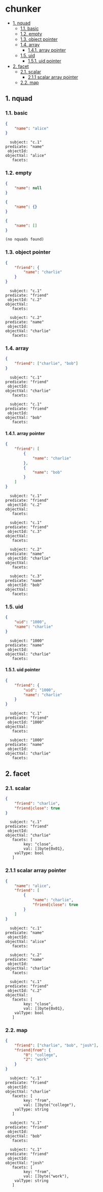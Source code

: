 # chunker

* [1. nquad](#1-nquad)
    + [1.1. basic](#11-basic)
    + [1.2. empty](#12-empty)
    + [1.3. object pointer](#13-object-pointer)
    + [1.4. array](#14-array)
        - [1.4.1. array pointer](#141-array-pointer)
    + [1.5. uid](#15-uid)
        - [1.5.1. uid pointer](#151-uid-pointer)
* [2. facet](#2-facet)
    + [2.1. scalar](#21-scalar)
        - [2.1.1 scalar array pointer](#211-scalar-array-pointer)
    + [2.2. map](#22-map)

## 1. nquad

### 1.1. basic

```json
{
    "name": "alice"
}
```

```
  subject: "c.1"
predicate: "name"
 objectId: 
objectVal: "alice"
   facets:
```

### 1.2. empty

```json
{
    "name": null
}
```

```json
{
    "name": {}
}
```

```json
{
    "name": []
}
```

```
(no nquads found)
```

### 1.3. object pointer

```json
{
    "friend": {
        "name": "charlie"
    }
}
```

```
  subject: "c.1"
predicate: "friend"
 objectId: "c.2"
objectVal:
   facets:

  subject: "c.2"
predicate: "name"
 objectId: 
objectVal: "charlie"
   facets:
```

### 1.4. array

```json
{
    "friend": ["charlie", "bob"]
}
```

```
  subject: "c.1"
predicate: "friend"
 objectId:
objectVal: "charlie"
   facets:
  
  subject: "c.1"
predicate: "friend"
 objectId: 
objectVal: "bob"
   facets:

```

#### 1.4.1. array pointer

```json
{
    "friend": [
        {
            "name": "charlie"
        },
        {
            "name": "bob"
        }
    ]
}
```

```
  subject: "c.1"
predicate: "friend"
 objectId: "c.2"
objectVal:
   facets:

  subject: "c.1"
predicate: "friend"
 objectId: "c.3"
objectVal:
   facets:
  
  subject: "c.2"
predicate: "name"
 objectId: "charlie"
objectVal:
   facets:
  
  subject: "c.3"
predicate: "name"
 objectId: "bob"
objectVal:
   facets:
```

### 1.5. uid

```json
{
    "uid": "1000",
    "name": "charlie"
}
```

```
  subject: "1000"
predicate: "name"
 objectId: 
objectVal: "charlie"
   facets:
```

#### 1.5.1. uid pointer

```json
{
    "friend": {
        "uid": "1000",
        "name": "charlie"
    }
}
```

```
  subject: "c.1"
predicate: "friend"
 objectId: "1000"
objectVal:
   facets:
  
  subject: "1000"
predicate: "name"
 objectId: 
objectVal: "charlie"
   facets:
```

## 2. facet

### 2.1. scalar

```json
{
    "friend": "charlie",
    "friend|close": true
}
```

```
  subject: "c.1"
predicate: "friend"
 objectId: 
objectVal: "charlie"
   facets: [
        key: "close",
        val: []byte{0x01},
    valType: bool
   ]
```

### 2.1.1 scalar array pointer

```json
{
    "name": "alice",
    "friend": [
        {
            "name": "charlie",
            "friend|close": true
        }
    ]
}
```

```
  subject: "c.1"
predicate: "name"
 objectId: 
objectVal: "alice"
   facets: 
  
  subject: "c.2"
predicate: "name"
 objectId: 
objectVal: "charlie"
   facets: 

  subject: "c.1"
predicate: "friend"
 objectId: "c.2"
objectVal:
   facets: [
        key: "close",
        val: []byte{0x01},
    valType: bool
   ]
```

### 2.2. map

```json
{
    "friend": ["charlie", "bob", "josh"],
    "friend|from": {
        "0": "college",
        "2": "work"
    }
}
```

```
  subject: "c.1"
predicate: "friend"
 objectId: 
objectVal: "charlie"
   facets: [
        key: "from",
        val: []byte("college"),
    valType: string
   ]
  
  subject: "c.1"
predicate: "friend"
 objectId: 
objectVal: "bob"
   facets: 
  
  subject: "c.1"
predicate: "friend"
 objectId: 
objectVal: "josh"
   facets: [
        key: "from",
        val: []byte("work"),
    valType: string
   ]
```
